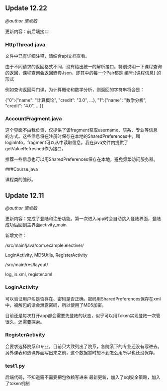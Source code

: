## Update 12.22

*@author 谭淑敏*

更新内容：前后端接口

### HttpThread.java

文件中已有详细注释，请结合api文档查看。

由于不同请求的返回格式不同，没有给出统一的解析接口。特别说明一下课程查询的返回，课程查询会返回嵌套Json，即其中的每一个Pair都是 编号:{课程信息} 的形式

例如查询返回两门课，为计算概论和数学分析，则返回的字符串将会是：

{"0":{"name": "计算概论", "credit": "3.0", ...}, "1":{"name": "数学分析", "credit": "4.0", ...}}

### AccountFragment.java

这个界面不由我负责，仅提供了该fragment获取username、院系、专业等信息的方式。这些信息将在注册时保存在本地的SharedPreferences中，叫loginInfo，fragment可以从中读取信息。我在java文件内提供了getValueRefreshed作为接口。

推荐一些信息也可以用SharedPreferences保存在本地，避免频繁访问服务器。



###Course.java

课程类的雏形。

## Update 12.11

*@author 谭淑敏*

更新内容：完成了登陆和注册功能。第一次进入app时会自动跳入登陆界面，登陆成功后回到主界面activity_main

新增文件：

/src/main/java/com.example.electiver/

LoginActivity, MD5Utils, RegisterActivity

/src/main/res/layout/

log_in.xml, register.xml

### LoginActivity

可以验证用户名是否存在、密码是否正确。密码用SharedPreferences保存在xml中，被解包的话会泄露密码，所以使用了MD5加密。

目前还是每次打开app都会需要先登陆的状态，似乎可以用Token实现登陆一次管很久，还需要探索。

### RegisterActivity

会要求选择院系和专业，目前只大致列出了院系，各院系下的专业还没有写进去。另外课表和选课界面写出来之前，这个数据暂时想不到怎么用所以也还没保存。

### test1.py

后端代码，不知道需不需要把包依赖写进来
最新更新，加入了sql安全策略，加入了token机制
